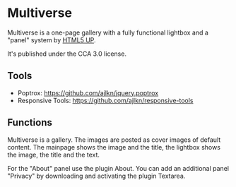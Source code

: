 Multiverse
==========

Multiverse is a one-page gallery with a fully functional lightbox and a "panel" system by [HTML5 UP](https://html5up.net).

It's published under the CCA 3.0 license.

Tools
-----

* Poptrox: https://github.com/ajlkn/jquery.poptrox
* Responsive Tools: https://github.com/ajlkn/responsive-tools

Functions
---------

Multiverse is a gallery. The images are posted as cover images of default content. The mainpage shows the image and the title, the lightbox shows the image, the title and the text.

For the "About" panel use the plugin About. You can add an additional panel "Privacy" by downloading and activating the plugin Textarea.
